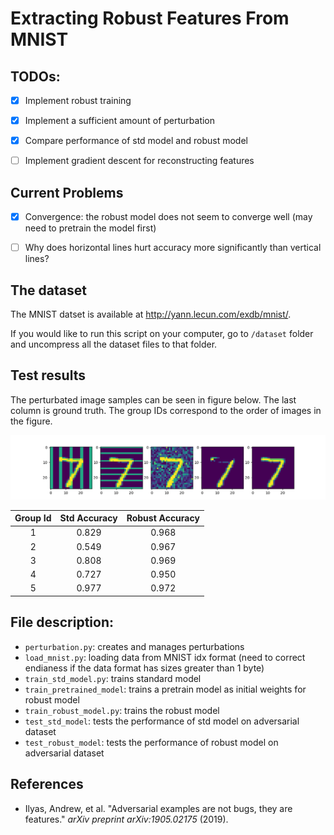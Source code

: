 # Extracting Robust Features From MNIST

## TODOs:
- [x] Implement robust training

- [x] Implement a sufficient amount of perturbation

- [x] Compare performance of std model and robust model

- [ ] Implement gradient descent for reconstructing features

## Current Problems

- [x] Convergence: the robust model does not seem to converge well (may need to pretrain the model first)

- [ ] Why does horizontal lines hurt accuracy more significantly than vertical lines?

## The dataset

The MNIST datset is available at <http://yann.lecun.com/exdb/mnist/>.

If you would like to run this script on your computer, go to `/dataset` folder and uncompress all the dataset files to that folder.

## Test results

The perturbated image samples can be seen in figure below. The last column is ground truth. The group IDs correspond to the order
of images in the figure.

![perturbated image samples](images/data_sample.png)


| Group Id | Std Accuracy | Robust Accuracy|
|:---:|:---:|:---:|
|1| 0.829 | 0.968 |
|2| 0.549 | 0.967 |
|3| 0.808 | 0.969 |
|4| 0.727 | 0.950 |
|5| 0.977 | 0.972 |


## File description:
- `perturbation.py`: creates and manages perturbations
- `load_mnist.py`: loading data from MNIST idx format (need to correct endianess if the data format has sizes greater than 1 byte)
- `train_std_model.py`: trains standard model
- `train_pretrained_model`: trains a pretrain model as initial weights for robust model
- `train_robust_model.py`: trains the robust model
- `test_std_model`: tests the performance of std model on adversarial dataset
- `test_robust_model`: tests the performance of robust model on adversarial dataset


## References

- Ilyas, Andrew, et al. "Adversarial examples are not bugs, they are features." *arXiv preprint arXiv:1905.02175* (2019).

